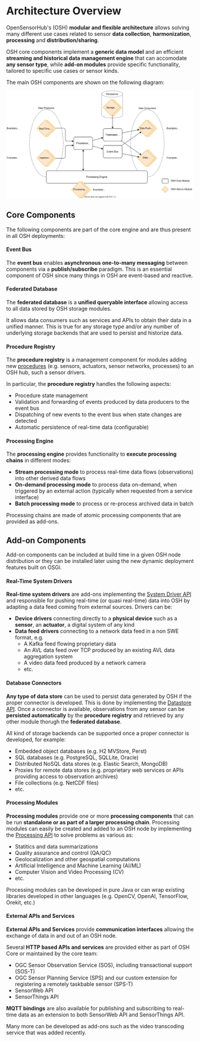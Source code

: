 # Architecture Overview

OpenSensorHub's (OSH) **modular and flexible architecture** allows solving many different use cases related to sensor **data collection**, **harmonization**, **processing** and **distribution/sharing**.

OSH core components implement a **generic data model** and an efficient **streaming and historical data management engine** that can accomodate **any sensor type**, while **add-on modules** provide specific functionality, tailored to specific use cases or sensor kinds.

The main OSH components are shown on the following diagram:

![Overall Architecture Diagram](./architecture-overview.svg)


## Core Components

The following components are part of the core engine and are thus present in all OSH deployments:

#### Event Bus

The **event bus** enables **asynchronous one-to-many messaging** between components via a **publish/subscribe** paradigm. This is an essential component of OSH since many things in OSH are event-based and reactive.

#### Federated Database

The **federated database** is a **unified queryable interface** allowing access to all data stored by OSH storage modules. 

It allows data consumers such as services and APIs to obtain their data in a unified manner. This is true for any storage type and/or any number of underlying storage backends that are used to persist and historize data.

#### Procedure Registry

The **procedure registry** is a management component for modules adding new [procedures][ProcedureDef] (e.g. sensors, actuators, sensor networks, processes) to an OSH hub, such a sensor drivers.

In particular, the **procedure registry** handles the following aspects:

- Procedure state management
- Validation and forwarding of events produced by data producers to the event bus
- Dispatching of new events to the event bus when state changes are detected
- Automatic persistence of real-time data (configurable)

#### Processing Engine

The **processing engine** provides functionality to **execute processing chains** in different modes:

- **Stream processing mode** to process real-time data flows (observations) into other derived data flows 
- **On-demand processing mode** to process data on-demand, when triggered by an external action (typically when requested from a service interface)
- **Batch processing mode** to process or re-process archived data in batch

Processing chains are made of atomic processing components that are provided as add-ons.


## Add-on Components

Add-on components can be included at build time in a given OSH node distribution or they can be installed later using the new dynamic deployment features built on OSGi.

#### Real-Time System Drivers

**Real-time system drivers** are add-ons implementing the [System Driver API][SystemDriverApi] and responsible for pushing real-time (or quasi real-time) data into OSH by adapting a data feed coming from external sources. Drivers can be:

  - **Device drivers** connecting directly to a **physical device** such as a **sensor**, an **actuator**, a digital system of any kind 
  - **Data feed drivers** connecting to a network data feed in a non SWE format, e.g.
    - A Kafka feed flowing proprietary data
    - An AVL data feed over TCP produced by an existing AVL data aggregation system
    - A video data feed produced by a network camera
    - etc. 

#### Database Connectors

**Any type of data store** can be used to persist data generated by OSH if the proper connector is developed. This is done by implementing the [Datastore API][DataStoreApi]. Once a connector is available, observations from any sensor can be **persisted automatically** by the **procedure registry** and retrieved by any other module thorugh the **federated database**.

All kind of storage backends can be supported once a proper connector is developed, for example:
  - Embedded object databases (e.g. H2 MVStore, Perst)
  - SQL databases (e.g. PostgreSQL, SQLLite, Oracle)
  - Distributed NoSQL data stores (e.g. Elastic Search, MongoDB)
  - Proxies for remote data stores (e.g. proprietary web services or APIs providing access to observation archives)
  - File collections (e.g. NetCDF files)
  - etc.

#### Processing Modules

**Processing modules** provide one or more **processing components** that can be run **standalone or as part of a larger processing chain**. Processing modules can easily be created and added to an OSH node by implementing the [Processing API][ProcessingApi] to solve problems as various as:
  - Statitics and data summarizations
  - Quality assurance and control (QA/QC)
  - Geolocalization and other geospatial computations
  - Artificial Intelligence and Machine Learning (AI/ML)
  - Computer Vision and Video Processing (CV)
  - etc.
  
Processing modules can be developed in pure Java or can wrap existing libraries developed in other languages (e.g. OpenCV, OpenAI, TensorFlow, Orekit, etc.)

#### External APIs and Services

**External APIs and Services** provide **communication interfaces** allowing the exchange of data in and out of an OSH node. 

Several **HTTP based APIs and services** are provided either as part of OSH Core or maintained by the core team:

- OGC Sensor Observation Service (SOS), including transactional support (SOS-T)
- OGC Sensor Planning Service (SPS) and our custom extension for registering a remotely taskbable sensor (SPS-T)
- SensorWeb API
- SensorThings API

**MQTT bindings** are also available for publishing and subscribing to real-time data as an extension to both SensorWeb API and SensorThings API.

Many more can be developed as add-ons such as the video transcoding service that was added recently.
 



[ProcedureDef]: ./data-model#procedure
[SystemDriverApi]: ../../dev/java-apis/real-time-driver-api
[DataStoreApi]: ../../dev/java-apis/datastore-api
[ProcessingApi]: ../../dev/java-apis/processing-api

